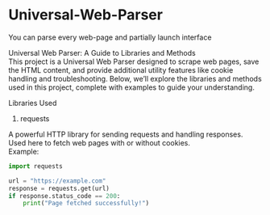# Universal-Web-Parser
You can parse every web-page and partially launch interface

Universal Web Parser: A Guide to Libraries and Methods  
This project is a Universal Web Parser designed to scrape web pages, save the HTML content, and provide additional utility features like cookie handling and troubleshooting. Below, we’ll explore the libraries and methods used in this project, complete with examples to guide your understanding.


Libraries Used  
1. requests  

A powerful HTTP library for sending requests and handling responses.  
Used here to fetch web pages with or without cookies.  
Example:  
```python
import requests

url = "https://example.com"
response = requests.get(url)
if response.status_code == 200:
    print("Page fetched successfully!")
```
